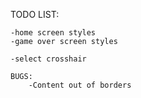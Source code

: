 TODO LIST:

    -home screen styles
    -game over screen styles

    -select crosshair

    BUGS:
        -Content out of borders
    
        
